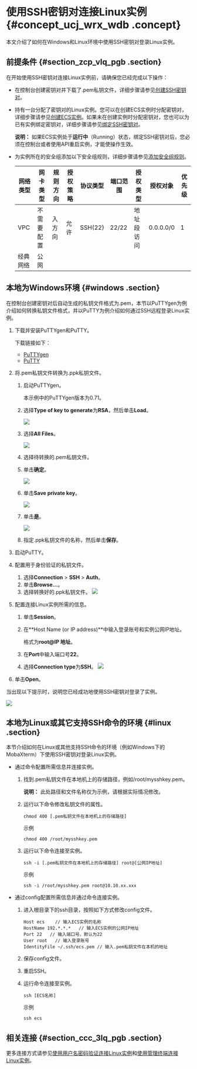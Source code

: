 # 使用SSH密钥对连接Linux实例 {#concept_ucj_wrx_wdb .concept}

本文介绍了如何在Windows和Linux环境中使用SSH密钥对登录Linux实例。

## 前提条件 {#section_zcp_vlq_pgb .section}

在开始使用SSH密钥对连接Linux实例前，请确保您已经完成以下操作：

-   在控制台创建密钥对并下载了.pem私钥文件，详细步骤请参见[创建SSH密钥对](../cn.zh-CN/安全/SSH密钥对/使用SSH密钥对.md#section_f5c_h31_ydb)。
-   持有一台分配了密钥对的Linux实例。您可以在创建ECS实例时分配密钥对，详细步骤请参见[创建ECS实例](../cn.zh-CN/个人版快速入门/创建ECS实例.md#)。如果未在创建实例时分配密钥对，您也可以为已有实例绑定密钥对，详细步骤请参见[绑定SSH密钥对](../cn.zh-CN/安全/SSH密钥对/使用SSH密钥对.md#section_d4l_ql1_ydb)。

    **说明：** 如果ECS实例处于**运行中**（Running）状态，绑定SSH密钥对后，您必须在控制台或者使用API重启实例，才能使操作生效。

-   为实例所在的安全组添加以下安全组规则，详细步骤请参见[添加安全组规则](../cn.zh-CN/安全/安全组/添加安全组规则.md#)。

    |网络类型|网卡类型|规则方向|授权策略|协议类型|端口范围|授权类型|授权对象|优先级|
    |----|----|----|----|----|----|----|----|---|
    |VPC|不需要配置|入方向|允许|SSH\(22\)|22/22|地址段访问|0.0.0.0/0|1|
    |经典网络|公网|


## 本地为Windows环境 {#windows .section}

在控制台创建密钥对后自动生成的私钥文件格式为.pem，本节以PuTTYgen为例介绍如何转换私钥文件格式，并以PuTTY为例介绍如何通过SSH远程登录Linux实例。

1.  下载并安装PuTTYgen和PuTTY。

    下载链接如下：

    -   [PuTTYgen](https://the.earth.li/~sgtatham/putty/latest/w64/puttygen.exe)
    -   [PuTTY](https://the.earth.li/~sgtatham/putty/latest/w64/putty.exe)
2.  将.pem私钥文件转换为.ppk私钥文件。
    1.  启动PuTTYgen。

        本示例中的PuTTYgen版本为0.71。

    2.  选择**Type of key to generate**为**RSA**，然后单击**Load**。

        ![](http://static-aliyun-doc.oss-cn-hangzhou.aliyuncs.com/assets/img/9620/156282862351179_zh-CN.png)

    3.  选择**All Files**。

        ![](http://static-aliyun-doc.oss-cn-hangzhou.aliyuncs.com/assets/img/9620/15628286235188_zh-CN.png)

    4.  选择待转换的.pem私钥文件。
    5.  单击**确定**。

        ![](http://static-aliyun-doc.oss-cn-hangzhou.aliyuncs.com/assets/img/9620/156282862351191_zh-CN.png)

    6.  单击**Save private key**。

        ![](http://static-aliyun-doc.oss-cn-hangzhou.aliyuncs.com/assets/img/9620/156282862351197_zh-CN.png)

    7.  单击**是**。

        ![](http://static-aliyun-doc.oss-cn-hangzhou.aliyuncs.com/assets/img/9620/15628286245190_zh-CN.png)

    8.  指定.ppk私钥文件的名称，然后单击**保存**。
3.  启动PuTTY。
4.  配置用于身份验证的私钥文件。

    1.  选择**Connection** \> **SSH** \> **Auth**。
    2.  单击**Browse…**。
    3.  选择转换好的.ppk私钥文件。
    ![](http://static-aliyun-doc.oss-cn-hangzhou.aliyuncs.com/assets/img/9620/15628286245191_zh-CN.png)

5.  配置连接Linux实例所需的信息。

    1.  单击**Session**。
    2.  在**Host Name \(or IP address\)**中输入登录账号和实例公网IP地址。

        格式为**root@IP 地址**。

    3.  在**Port**中输入端口号**22**。
    4.  选择**Connection type**为**SSH**。
    ![](http://static-aliyun-doc.oss-cn-hangzhou.aliyuncs.com/assets/img/9620/15628286245192_zh-CN.png)

6.  单击**Open**。

当出现以下提示时，说明您已经成功地使用SSH密钥对登录了实例。

![](http://static-aliyun-doc.oss-cn-hangzhou.aliyuncs.com/assets/img/9620/156282862451203_zh-CN.png)

## 本地为Linux或其它支持SSH命令的环境 {#linux .section}

本节介绍如何在Linux或其他支持SSH命令的环境（例如Windows下的MobaXterm）下使用SSH密钥对登录Linux实例。

-   通过命令配置所需信息并连接实例。
    1.  找到.pem私钥文件在本地机上的存储路径，例如/root/mysshkey.pem。

        **说明：** 此处路径和文件名称仅为示例，请根据实际情况修改。

    2.  运行以下命令修改私钥文件的属性。

        ``` {#codeblock_jpo_vvv_mgh}
        chmod 400 [.pem私钥文件在本地机上的存储路径]
        ```

        示例

        ``` {#codeblock_o0e_wou_u1d}
        chmod 400 /root/mysshkey.pem
        ```

    3.  运行以下命令连接至实例。

        ``` {#codeblock_pv1_mpl_58p}
        ssh -i [.pem私钥文件在本地机上的存储路径] root@[公网IP地址]
        ```

        示例

        ``` {#codeblock_j2z_w5w_ka5}
        ssh -i /root/mysshkey.pem root@10.10.xx.xxx
        ```

-   通过config配置所需信息并通过命令连接实例。
    1.  进入根目录下的ssh目录，按照如下方式修改config文件。

        ``` {#codeblock_o3v_zx5_r2o}
        Host ecs    // 输入ECS实例的名称
        HostName 192.*.*.*   // 输入ECS实例的公网IP地址
        Port 22   // 输入端口号，默认为22
        User root   // 输入登录账号
        IdentityFile ~/.ssh/ecs.pem // 输入.pem私钥文件在本机的地址
        ```

    2.  保存config文件。
    3.  重启SSH。
    4.  运行命令连接至实例。

        ``` {#codeblock_ir7_07v_1tz}
        ssh [ECS名称]
        ```

        示例

        ``` {#codeblock_3p2_z5n_w16}
        ssh ecs
        ```


## 相关连接 {#section_ccc_3lq_pgb .section}

更多连接方式请参见[使用用户名密码验证连接Linux实例](cn.zh-CN/实例/连接实例/连接Linux实例/使用用户名密码验证连接Linux实例.md#)和[使用管理终端连接Linux实例](cn.zh-CN/实例/连接实例/连接Linux实例/使用管理终端连接Linux实例.md#)。

